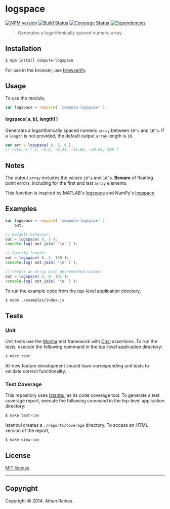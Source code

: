 logspace
===
[![NPM version][npm-image]][npm-url] [![Build Status][travis-image]][travis-url] [![Coverage Status][coveralls-image]][coveralls-url] [![Dependencies][dependencies-image]][dependencies-url]

> Generates a logarithmically spaced numeric array.


## Installation

``` bash
$ npm install compute-logspace
```

For use in the browser, use [browserify](https://github.com/substack/node-browserify).


## Usage

To use the module,

``` javascript
var logspace = require( 'compute-logspace' );
```

#### logspace( a, b[, length] )

Generates a logarithmically spaced numeric `array` between `10^a` and `10^b`. If a `length` is not provided, the default output `array` length is `10`.

``` javascript
var arr = logspace( 0, 2, 6 );
// returns [ 1, ~2.5, ~6.31, ~15.85, ~39.81, 100 ]
```


## Notes

The output `array` includes the values `10^a` and `10^b`. __Beware__ of floating point errors, including for the first and last `array` elements.

This function is inspired by MATLAB's [logspace](http://www.mathworks.com/help/matlab/ref/logspace.html) and NumPy's [logspace](http://docs.scipy.org/doc/numpy/reference/generated/numpy.logspace.html).


## Examples

``` javascript
var logspace = require( 'compute-logspace' ),
	out;

// Default behavior:
out = logspace( 0, 3 );
console.log( out.join( '\n' ) );

// Specify length:
out = logspace( 0, 3, 100 );
console.log( out.join( '\n' ) );

// Create an array with decremented values:
out = logspace( 3, 0, 101 );
console.log( out.join( '\n' ) );
```

To run the example code from the top-level application directory,

``` bash
$ node ./examples/index.js
```


## Tests

### Unit

Unit tests use the [Mocha](http://visionmedia.github.io/mocha) test framework with [Chai](http://chaijs.com) assertions. To run the tests, execute the following command in the top-level application directory:

``` bash
$ make test
```

All new feature development should have corresponding unit tests to validate correct functionality.


### Test Coverage

This repository uses [Istanbul](https://github.com/gotwarlost/istanbul) as its code coverage tool. To generate a test coverage report, execute the following command in the top-level application directory:

``` bash
$ make test-cov
```

Istanbul creates a `./reports/coverage` directory. To access an HTML version of the report,

``` bash
$ make view-cov
```


## License

[MIT license](http://opensource.org/licenses/MIT). 


---
## Copyright

Copyright &copy; 2014. Athan Reines.


[npm-image]: http://img.shields.io/npm/v/compute-logspace.svg
[npm-url]: https://npmjs.org/package/compute-logspace

[travis-image]: http://img.shields.io/travis/compute-io/logspace/master.svg
[travis-url]: https://travis-ci.org/compute-io/logspace

[coveralls-image]: https://img.shields.io/coveralls/compute-io/logspace/master.svg
[coveralls-url]: https://coveralls.io/r/compute-io/logspace?branch=master

[dependencies-image]: http://img.shields.io/david/compute-io/logspace.svg
[dependencies-url]: https://david-dm.org/compute-io/logspace

[dev-dependencies-image]: http://img.shields.io/david/dev/compute-io/logspace.svg
[dev-dependencies-url]: https://david-dm.org/dev/compute-io/logspace

[github-issues-image]: http://img.shields.io/github/issues/compute-io/logspace.svg
[github-issues-url]: https://github.com/compute-io/logspace/issues

